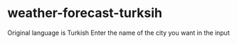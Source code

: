 # weather-forecast-turksih
Original language is Turkish Enter the name of the city you want in the input

